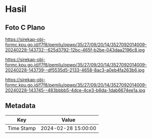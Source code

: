 # Hasil

## Foto C Plano

https://sirekap-obj-formc.kpu.go.id/f7f8/pemilu/ppwp/35/27/09/20/14/3527092014009-20240228-143732--625d3792-12bc-465f-b2be-043daa2196c8.jpg

https://sirekap-obj-formc.kpu.go.id/f7f8/pemilu/ppwp/35/27/09/20/14/3527092014009-20240228-143739--df5535d5-2133-4658-8ac3-a0eb4fa263b6.jpg

https://sirekap-obj-formc.kpu.go.id/f7f8/pemilu/ppwp/35/27/09/20/14/3527092014009-20240228-143745--483bbbb5-4dce-4ce3-b6da-1dab6674ee1a.jpg


## Metadata

| Key        | Value               |
| ---------- | ------------------- |
| Time Stamp | 2024-02-28 15:00:00 |



